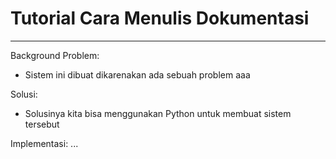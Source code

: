 # Tutorial Cara Menulis Dokumentasi
---

Background Problem:
- Sistem ini dibuat dikarenakan ada sebuah problem aaa

Solusi:
- Solusinya kita bisa menggunakan Python untuk membuat sistem tersebut

Implementasi:
...